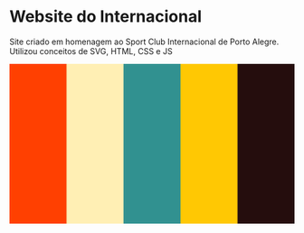 # Website do Internacional

Site criado em homenagem ao Sport Club Internacional de Porto Alegre. Utilizou conceitos de SVG, HTML, CSS e JS

![Paleta](paleta.jpg)
